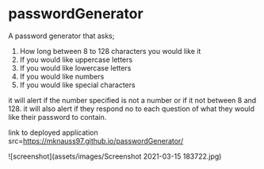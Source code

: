 # passwordGenerator
A password generator that asks;
1. How long between 8 to 128 characters you would like it
2. If you would like uppercase letters
3. If you would like lowercase letters
4. If you would like numbers
5. If you would like special characters

it will alert if the number specified is not a number or if it not between 8 and 128.
it will also alert if they respond no to each question of what they would like their password to contain.

link to deployed application src=https://mknauss97.github.io/passwordGenerator/

![screenshot](assets/images/Screenshot 2021-03-15 183722.jpg)